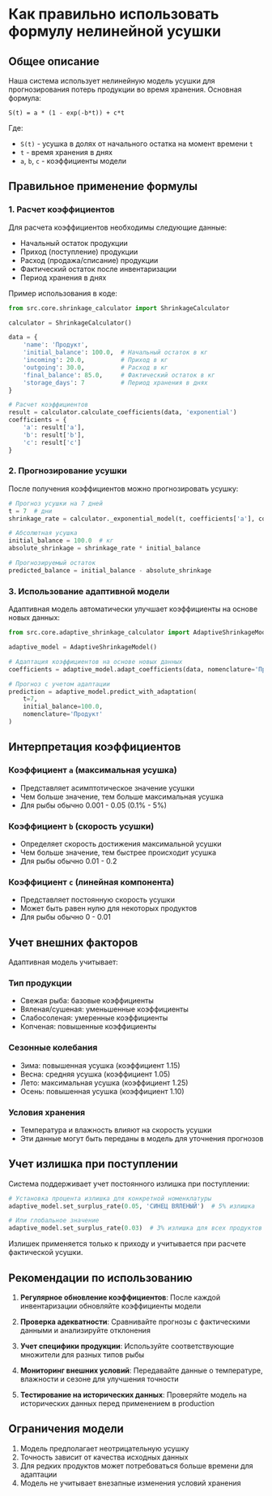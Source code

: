 # Как правильно использовать формулу нелинейной усушки

## Общее описание

Наша система использует нелинейную модель усушки для прогнозирования потерь продукции во время хранения. Основная формула:

```
S(t) = a * (1 - exp(-b*t)) + c*t
```

Где:
- `S(t)` - усушка в долях от начального остатка на момент времени `t`
- `t` - время хранения в днях
- `a`, `b`, `c` - коэффициенты модели

## Правильное применение формулы

### 1. Расчет коэффициентов

Для расчета коэффициентов необходимы следующие данные:
- Начальный остаток продукции
- Приход (поступление) продукции
- Расход (продажа/списание) продукции
- Фактический остаток после инвентаризации
- Период хранения в днях

Пример использования в коде:

```python
from src.core.shrinkage_calculator import ShrinkageCalculator

calculator = ShrinkageCalculator()

data = {
    'name': 'Продукт',
    'initial_balance': 100.0,  # Начальный остаток в кг
    'incoming': 20.0,          # Приход в кг
    'outgoing': 30.0,          # Расход в кг
    'final_balance': 85.0,     # Фактический остаток в кг
    'storage_days': 7          # Период хранения в днях
}

# Расчет коэффициентов
result = calculator.calculate_coefficients(data, 'exponential')
coefficients = {
    'a': result['a'],
    'b': result['b'],
    'c': result['c']
}
```

### 2. Прогнозирование усушки

После получения коэффициентов можно прогнозировать усушку:

```python
# Прогноз усушки на 7 дней
t = 7  # дни
shrinkage_rate = calculator._exponential_model(t, coefficients['a'], coefficients['b'], coefficients['c'])

# Абсолютная усушка
initial_balance = 100.0  # кг
absolute_shrinkage = shrinkage_rate * initial_balance

# Прогнозируемый остаток
predicted_balance = initial_balance - absolute_shrinkage
```

### 3. Использование адаптивной модели

Адаптивная модель автоматически улучшает коэффициенты на основе новых данных:

```python
from src.core.adaptive_shrinkage_calculator import AdaptiveShrinkageModel

adaptive_model = AdaptiveShrinkageModel()

# Адаптация коэффициентов на основе новых данных
coefficients = adaptive_model.adapt_coefficients(data, nomenclature='Продукт')

# Прогноз с учетом адаптации
prediction = adaptive_model.predict_with_adaptation(
    t=7,
    initial_balance=100.0,
    nomenclature='Продукт'
)
```

## Интерпретация коэффициентов

### Коэффициент `a` (максимальная усушка)
- Представляет асимптотическое значение усушки
- Чем больше значение, тем больше максимальная усушка
- Для рыбы обычно 0.001 - 0.05 (0.1% - 5%)

### Коэффициент `b` (скорость усушки)
- Определяет скорость достижения максимальной усушки
- Чем больше значение, тем быстрее происходит усушка
- Для рыбы обычно 0.01 - 0.2

### Коэффициент `c` (линейная компонента)
- Представляет постоянную скорость усушки
- Может быть равен нулю для некоторых продуктов
- Для рыбы обычно 0 - 0.01

## Учет внешних факторов

Адаптивная модель учитывает:

### Тип продукции
- Свежая рыба: базовые коэффициенты
- Вяленая/сушеная: уменьшенные коэффициенты
- Слабосоленая: умеренные коэффициенты
- Копченая: повышенные коэффициенты

### Сезонные колебания
- Зима: повышенная усушка (коэффициент 1.15)
- Весна: средняя усушка (коэффициент 1.05)
- Лето: максимальная усушка (коэффициент 1.25)
- Осень: повышенная усушка (коэффициент 1.10)

### Условия хранения
- Температура и влажность влияют на скорость усушки
- Эти данные могут быть переданы в модель для уточнения прогнозов

## Учет излишка при поступлении

Система поддерживает учет постоянного излишка при поступлении:

```python
# Установка процента излишка для конкретной номенклатуры
adaptive_model.set_surplus_rate(0.05, 'СИНЕЦ ВЯЛЕНЫЙ')  # 5% излишка

# Или глобальное значение
adaptive_model.set_surplus_rate(0.03)  # 3% излишка для всех продуктов
```

Излишек применяется только к приходу и учитывается при расчете фактической усушки.

## Рекомендации по использованию

1. **Регулярное обновление коэффициентов**: После каждой инвентаризации обновляйте коэффициенты модели

2. **Проверка адекватности**: Сравнивайте прогнозы с фактическими данными и анализируйте отклонения

3. **Учет специфики продукции**: Используйте соответствующие множители для разных типов рыбы

4. **Мониторинг внешних условий**: Передавайте данные о температуре, влажности и сезоне для улучшения точности

5. **Тестирование на исторических данных**: Проверяйте модель на исторических данных перед применением в production

## Ограничения модели

1. Модель предполагает неотрицательную усушку
2. Точность зависит от качества исходных данных
3. Для редких продуктов может потребоваться больше времени для адаптации
4. Модель не учитывает внезапные изменения условий хранения